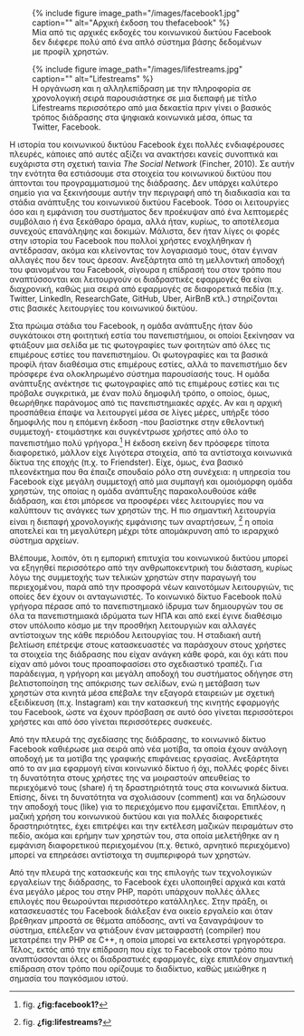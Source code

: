 <figure id="fig:facebook1">
{% include figure image_path="/images/facebook1.jpg" caption=""
alt="Αρχική έκδοση του thefacebook" %}
<figcaption>
Μία από τις αρχικές εκδοχές του κοινωνικού δικτύου Facebook δεν διέφερε
πολύ από ένα απλό σύστημα βάσης δεδομένων με προφίλ χρηστών.
</figcaption>
</figure>
<figure id="fig:lifestreams">
{% include figure image_path="/images/lifestreams.jpg" caption=""
alt="Lifestreams" %}
<figcaption>
Η οργάνωση και η αλληλεπίδραση με την πληροφορία σε χρονολογική σειρά
παρουσιάστηκε σε μια διεπαφή με τίτλο Lifestreams περισσότερο από μια
δεκαετία πριν γίνει ο βασικός τρόπος διάδρασης στα ψηφιακά κοινωνικά
μέσα, όπως τα Twitter, Facebook.
</figcaption>
</figure>

Η ιστορία του κοινωνικού δικτύου Facebook έχει πολλές ενδιαφέρουσες
πλευρές, κάποιες από αυτές αξίζει να ανακτήσει κανείς συνοπτικά και
ευχάριστα στη σχετική ταινία *The Social Network* (Fincher, 2010). Σε
αυτήν την ενότητα θα εστιάσουμε στα στοιχεία του κοινωνικού δικτύου που
άπτονται του προγραμματισμού της διάδρασης. Δεν υπάρχει καλύτερο σημείο
για να ξεκινήσουμε αυτήν την περιγραφή από τη διαδικασία και τα στάδια
ανάπτυξης του κοινωνικού δικτύου Facebook. Τόσο οι λειτουργίες όσο και η
εμφάνιση του συστήματος δεν προέκυψαν από ένα λεπτομερές συμβόλαιο ή ένα
ξεκάθαρο όραμα, αλλά ήταν, κυρίως, το αποτέλεσμα συνεχούς επανάληψης και
δοκιμών. Μάλιστα, δεν ήταν λίγες οι φορές στην ιστορία του Facebook που
πολλοί χρήστες ενοχλήθηκαν ή αντέδρασαν, ακόμα και κλείνοντας τον
λογαριασμό τους, όταν έγιναν αλλαγές που δεν τους άρεσαν. Ανεξάρτητα από
τη μελλοντική αποδοχή του φαινομένου του Facebook, σίγουρα η επίδρασή
του στον τρόπο που αναπτύσσονται και λειτουργούν οι διαδραστικές
εφαρμογές θα είναι διαχρονική, καθώς μια σειρά από εφαρμογές σε
διαφορετικά πεδία (π.χ. Twitter, LinkedIn, ResearchGate, GitHub, Uber,
AirBnB κτλ.) στηρίζονται στις βασικές λειτουργίες του κοινωνικού
δικτύου.

Στα πρώιμα στάδια του Facebook, η ομάδα ανάπτυξης ήταν δύο συγκάτοικοι
στη φοιτητική εστία του πανεπιστήμιου, οι οποίοι ξεκίνησαν να φτιάξουν
μια σελίδα με τις φωτογραφίες των φοιτητών από όλες τις επιμέρους εστίες
του πανεπιστημίου. Οι φωτογραφίες και τα βασικά προφίλ ήταν διαθέσιμα
στις επιμέρους εστίες, αλλά το πανεπιστήμιο δεν πρόσφερε ένα
ολοκληρωμένο σύστημα παρουσίασής τους. Η ομάδα ανάπτυξης ανέκτησε τις
φωτογραφίες από τις επιμέρους εστίες και τις πρόβαλε συγκριτικά, με έναν
πολύ δημοφιλή τρόπο, ο οποίος, όμως, θεωρήθηκε παράνομος από τις
πανεπιστημιακές αρχές. Αν και η αρχική προσπάθεια έπαψε να λειτουργεί
μέσα σε λίγες μέρες, υπήρξε τόσο δημοφιλής που η επόμενη έκδοση -που
βασίστηκε στην εθελοντική συμμετοχή- ετοιμάστηκε και συγκέντρωσε χρήστες
από όλο το πανεπιστήμιο πολύ γρήγορα.[^1] Η έκδοση εκείνη δεν πρόσφερε
τίποτα διαφορετικό, μάλλον είχε λιγότερα στοιχεία, από τα αντίστοιχα
κοινωνικά δίκτυα της εποχής (π.χ. το Friendster). Είχε, όμως, ένα βασικό
πλεονέκτημα που θα έπαιζε σπουδαίο ρόλο στη συνέχεια: η υπηρεσία του
Facebook είχε μεγάλη συμμετοχή από μια συμπαγή και ομοιόμορφη ομάδα
χρηστών, της οποίας η ομάδα ανάπτυξης παρακολουθούσε κάθε διάδραση, και
έτσι μπόρεσε να προσφέρει νέες λειτουργίες που να καλύπτουν τις ανάγκες
των χρηστών της. Η πιο σημαντική λειτουργία είναι η διεπαφή χρονολογικής
εμφάνισης των αναρτήσεων, [^2] η οποία αποτελεί και τη μεγαλύτερη μέχρι
τότε απομάκρυνση από το ιεραρχικό σύστημα αρχείων.

Βλέπουμε, λοιπόν, ότι η εμπορική επιτυχία του κοινωνικού δικτύου μπορεί
να εξηγηθεί περισσότερο από την ανθρωποκεντρική του διάσταση, κυρίως
λόγω της συμμετοχής των τελικών χρηστών στην παραγωγή του περιεχομένου,
παρά από την προσφορά νέων καινοτόμων λειτουργιών, τις οποίες δεν έχουν
οι ανταγωνιστές. Το κοινωνικό δίκτυο Facebook πολύ γρήγορα πέρασε από το
πανεπιστημιακό ίδρυμα των δημιουργών του σε όλα τα πανεπιστημιακά
ιδρύματα των ΗΠΑ και από εκεί έγινε διαθέσιμο στον υπόλοιπο κόσμο με την
προσθήκη λειτουργιών και αλλαγές αντίστοιχων της κάθε περιόδου
λειτουργίας του. Η σταδιακή αυτή βελτίωση επέτρεψε στους κατασκευαστές
να παράσχουν στους χρήστες τα στοιχεία της διάδρασης που είχαν ανάγκη
κάθε φορά, και όχι κάτι που είχαν από μόνοι τους προαποφασίσει στο
σχεδιαστικό τραπέζι. Για παράδειγμα, η γρήγορη και μεγάλη αποδοχή του
συστήματος οδήγησε στη βελτιστοποίηση της απόκρισης των σελίδων, ενώ η
μετάβαση των χρηστών στα κινητά μέσα επέβαλε την εξαγορά εταιρειών με
σχετική εξειδίκευση (π.χ. Ιnstagram) και την κατασκευή της κινητής
εφαρμογής του Facebook, ώστε να έχουν πρόσβαση σε αυτό όσο γίνεται
περισσότεροι χρήστες και από όσο γίνεται περισσότερες συσκευές.

Από την πλευρά της σχεδίασης της διάδρασης, το κοινωνικό δίκτυο Facebook
καθιέρωσε μια σειρά από νέα μοτίβα, τα οποία έχουν ανάλογη αποδοχή με τα
μοτίβα της γραφικής επιφάνειας εργασίας. Ανεξάρτητα από το αν μια
εφαρμογή είναι κοινωνικό δίκτυο ή όχι, πολλές φορές δίνει τη δυνατότητα
στους χρήστες της να μοιραστούν απευθείας το περιεχόμενό τους (share) ή
τη δραστηριότητά τους στα κοινωνικά δίκτυα. Επίσης, δίνει τη δυνατότητα
να σχολιάσουν (comment) και να δηλώσουν την αποδοχή τους (like) για το
περιεχόμενο που εμφανίζεται. Επιπλέον, η μαζική χρήση του κοινωνικού
δικτύου και για πολλές διαφορετικές δραστηριότητες, έχει επιτρέψει και
την εκτέλεση μαζικών πειραμάτων στο πεδίο, ακόμα και ερήμην των χρηστών
του, στα οποία μελετήθηκε αν η εμφάνιση διαφορετικού περιεχομένου (π.χ.
θετικό, αρνητικό περιεχόμενο) μπορεί να επηρεάσει αντίστοιχα τη
συμπεριφορά των χρηστών.

Από την πλευρά της κατασκευής και της επιλογής των τεχνολογικών
εργαλείων της διάδρασης, το Facebook έχει υλοποιηθεί αρχικά και κατά ένα
μεγάλο μέρος του στην PHP, παρότι υπάρχουν πολλές άλλες επιλογές που
θεωρούνται περισσότερο κατάλληλες. Στην πράξη, οι κατασκευαστές του
Facebook διάλεξαν ένα οικείο εργαλείο και όταν βρέθηκαν μπροστά σε
θέματα απόδοσης, αντί να ξαναγράψουν το σύστημα, επέλεξαν να φτιάξουν
έναν μεταφραστή (compiler) που μετατρέπει την PHP σε C++, η οποία μπορεί
να εκτελεστεί γρηγορότερα. Τέλος, εκτός από την επίδραση που είχε το
Facebook στον τρόπο που αναπτύσσονται όλες οι διαδραστικές εφαρμογές,
είχε επιπλέον σημαντική επίδραση στον τρόπο που ορίζουμε το διαδίκτυο,
καθώς μειώθηκε η σημασία του παγκόσμιου ιστού.

[^1]: fig. **¿fig:facebook1?**

[^2]: fig. **¿fig:lifestreams?**
